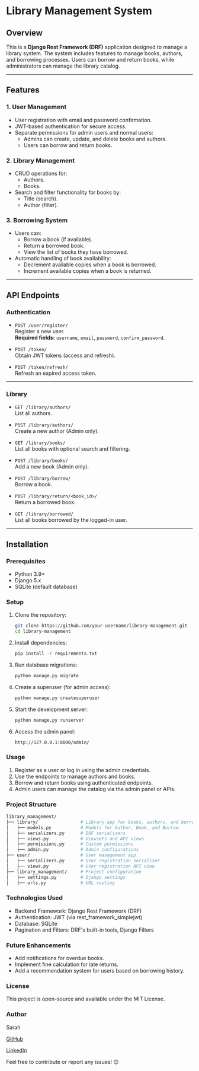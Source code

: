 # Library Management System

## Overview

This is a **Django Rest Framework (DRF)** application designed to manage a library system. The system includes features to manage books, authors, and borrowing processes. Users can borrow and return books, while administrators can manage the library catalog.

---

## Features

### 1. **User Management**
- User registration with email and password confirmation.
- JWT-based authentication for secure access.
- Separate permissions for admin users and normal users:
  - Admins can create, update, and delete books and authors.
  - Users can borrow and return books.

### 2. **Library Management**
- CRUD operations for:
  - Authors.
  - Books.
- Search and filter functionality for books by:
  - Title (search).
  - Author (filter).

### 3. **Borrowing System**
- Users can:
  - Borrow a book (if available).
  - Return a borrowed book.
  - View the list of books they have borrowed.
- Automatic handling of book availability:
  - Decrement available copies when a book is borrowed.
  - Increment available copies when a book is returned.

---

## API Endpoints

### Authentication
- `POST /user/register/`  
  Register a new user.  
  **Required fields:** `username`, `email`, `password`, `confirm_password`.

- `POST /token/`  
  Obtain JWT tokens (access and refresh).

- `POST /token/refresh/`  
  Refresh an expired access token.

---

### Library
- `GET /library/authors/`  
  List all authors.

- `POST /library/authors/`  
  Create a new author (Admin only).

- `GET /library/books/`  
  List all books with optional search and filtering.

- `POST /library/books/`  
  Add a new book (Admin only).

- `POST /library/borrow/`  
  Borrow a book.

- `POST /library/return/<book_id>/`  
  Return a borrowed book.

- `GET /library/borrowed/`  
  List all books borrowed by the logged-in user.

---

## Installation

### Prerequisites
- Python 3.9+
- Django 5.x
- SQLite (default database)

### Setup
1. Clone the repository:
   ```bash
   git clone https://github.com/your-username/library-management.git
   cd library-management
2. Install dependencies:
    ```bash
    pip install -r requirements.txt
    ```
3. Run database migrations:
    ```bash
    python manage.py migrate
    ```
4. Create a superuser (for admin access):
    ```bash
    python manage.py createsuperuser
    ```
5. Start the development server:
    ```bash
    python manage.py runserver
    ```
6. Access the admin panel:
    ```arduino
    http://127.0.0.1:8000/admin/
    ```
### Usage
1. Register as a user or log in using the admin credentials.
2. Use the endpoints to manage authors and books.
3. Borrow and return books using authenticated endpoints.
4. Admin users can manage the catalog via the admin panel or APIs.

### Project Structure
```graphql
library_management/
├── library/                # Library app for books, authors, and borrowing
│   ├── models.py           # Models for Author, Book, and Borrow
│   ├── serializers.py      # DRF serializers
│   ├── views.py            # Viewsets and API views
│   ├── permissions.py      # Custom permissions
│   ├── admin.py            # Admin configurations
├── user/                   # User management app
│   ├── serializers.py      # User registration serializer
│   ├── views.py            # User registration API view
├── library_management/     # Project configuration
│   ├── settings.py         # Django settings
│   ├── urls.py             # URL routing
```

### Technologies Used
- Backend Framework: Django Rest Framework (DRF)
- Authentication: JWT (via rest_framework_simplejwt)
- Database: SQLite
- Pagination and Filters: DRF's built-in tools, Django Filters

### Future Enhancements
- Add notifications for overdue books.
- Implement fine calculation for late returns.
- Add a recommendation system for users based on borrowing history.

### License
This project is open-source and available under the MIT License.

### Author
Sarah

[GitHub](https://github.com/saraheldawody)

[LinkedIn](https://www.linkedin.com/in/saraheldawody/)

Feel free to contribute or report any issues! 😊
